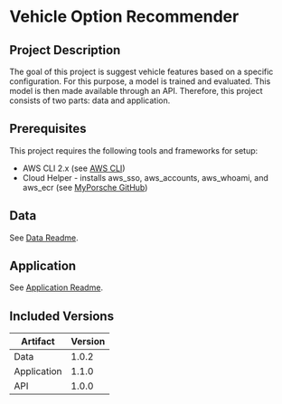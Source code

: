 # Vehicle Option Recommender

## Project Description
The goal of this project is suggest vehicle features based on a specific configuration.
For this purpose, a model is trained and evaluated.
This model is then made available through an API.
Therefore, this project consists of two parts: data and application.

## Prerequisites
This project requires the following tools and frameworks for setup:
- AWS CLI 2.x (see [AWS CLI](https://docs.aws.amazon.com/cli/latest/userguide/install-cliv2.html))
- Cloud Helper - installs aws_sso, aws_accounts, aws_whoami, and aws_ecr (see [MyPorsche GitHub](https://github.com/myporsche/myct-cloud-helpers/blob/598ec03603b30e2130836ffdaa5cb586cd7944a2/README.md))

## Data
See [Data Readme](model_creation/README.md).

## Application
See [Application Readme](carconfigurator/README.md).

## Included Versions

| Artifact    | Version |
| --------    | ------- |
| Data        | 1.0.2   |
| Application | 1.1.0   |
| API         | 1.0.0   |
